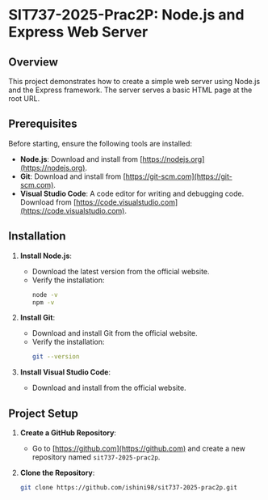 # SIT737-2025-Prac2P: Node.js and Express Web Server  

## Overview  
This project demonstrates how to create a simple web server using Node.js and the Express framework. The server serves a basic HTML page at the root URL.  

## Prerequisites  
Before starting, ensure the following tools are installed:  
- **Node.js**: Download and install from [https://nodejs.org](https://nodejs.org).  
- **Git**: Download and install from [https://git-scm.com](https://git-scm.com).  
- **Visual Studio Code**: A code editor for writing and debugging code. Download from [https://code.visualstudio.com](https://code.visualstudio.com).  

## Installation  
1. **Install Node.js**:  
   - Download the latest version from the official website.  
   - Verify the installation:  
     ```bash
     node -v
     npm -v
     ```  

2. **Install Git**:  
   - Download and install Git from the official website.  
   - Verify the installation:  
     ```bash
     git --version
     ```  

3. **Install Visual Studio Code**:  
   - Download and install from the official website.  

## Project Setup  
1. **Create a GitHub Repository**:  
   - Go to [https://github.com](https://github.com) and create a new repository named `sit737-2025-prac2p`.  

2. **Clone the Repository**:  
   ```bash
   git clone https://github.com/ishini98/sit737-2025-prac2p.git
